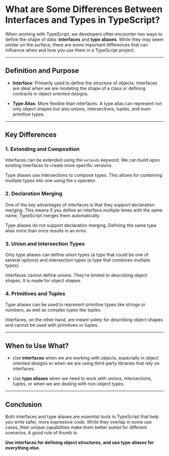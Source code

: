 # What are Some Differences Between Interfaces and Types in TypeScript?

When working with TypeScript, we developers often encounter two ways to define the shape of data: **interfaces** and **type aliases**. While they may seem similar on the surface, there are some important differences that can influence when and how you use them in a TypeScript project.

---

## Definition and Purpose

- **Interface**: Primarily used to define the structure of objects. Interfaces are ideal when we are modeling the shape of a class or defining contracts in object oriented designs.

- **Type Alias**: More flexible than interfaces. A type alias can represent not only object shapes but also unions, intersections, tuples, and even primitive types.

---

## Key Differences

### 1. Extending and Composition

Interfaces can be extended using the `extends` keyword. We can build upon existing interfaces to create more specific versions.

Type aliases use intersections to compose types. This allows for combining multiple types into one using the `&` operator.

### 2. Declaration Merging

One of the key advantages of interfaces is that they support declaration merging. This means if you define an interface multiple times with the same name, TypeScript merges them automatically.

Type aliases do not support declaration merging. Defining the same type alias more than once results in an error.

### 3. Union and Intersection Types

Only type aliases can define union types (a type that could be one of several options) and intersection types (a type that combines multiple types).

Interfaces cannot define unions. They're limited to describing object shapes. It is made for object shapes.

### 4. Primitives and Tuples

Type aliases can be used to represent primitive types like strings or numbers, as well as complex types like tuples.

Interfaces, on the other hand, are meant solely for describing object shapes and cannot be used with primitives or tuples.

---

## When to Use What?

- Use **interfaces** when we are working with objects, especially in object oriented designs or when we are using third-party libraries that rely on interfaces.

- Use **type aliases** when we need to work with unions, intersections, tuples, or when we are dealing with non-object types.

---

## Conclusion

Both interfaces and type aliases are essential tools in TypeScript that help you write safer, more expressive code. While they overlap in some use cases, their unique capabilities make them better suited for different scenarios. A good rule of thumb is:

**Use interfaces for defining object structures, and use type aliases for everything else.**